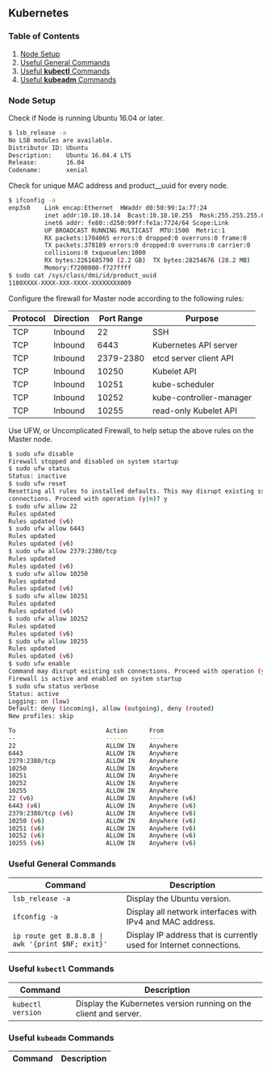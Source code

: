 ## Kubernetes

### Table of Contents

1. [Node Setup](#node-setup)
2. [Useful General Commands](#useful-general-commands)
3. [Useful **kubectl** Commands](#useful-kubectl-commands)
4. [Useful **kubeadm** Commands](#useful-kubeadm-commands)

<a name="node-setup"/></a>
### Node Setup

Check if Node is running Ubuntu 16.04 or later.

``` bash 
$ lsb_release -a
No LSB modules are available.
Distributor ID:	Ubuntu
Description:	Ubuntu 16.04.4 LTS
Release:		16.04
Codename:		xenial
```

Check for unique MAC address and product__uuid for every node.

``` bash
$ ifconfig -a
enp3s0    Link encap:Ethernet  HWaddr d0:50:99:1a:77:24  
          inet addr:10.10.10.14  Bcast:10.10.10.255  Mask:255.255.255.0
          inet6 addr: fe80::d250:99ff:fe1a:7724/64 Scope:Link
          UP BROADCAST RUNNING MULTICAST  MTU:1500  Metric:1
          RX packets:1704065 errors:0 dropped:0 overruns:0 frame:0
          TX packets:378189 errors:0 dropped:0 overruns:0 carrier:0
          collisions:0 txqueuelen:1000 
          RX bytes:2261685790 (2.2 GB)  TX bytes:28254676 (28.2 MB)
          Memory:f7200000-f727ffff 
$ sudo cat /sys/class/dmi/id/product_uuid
1100XXXX-XXXX-XXX-XXXX-XXXXXXXX009
```

Configure the firewall for Master node according to the following rules:

| Protocol | Direction | Port Range | Purpose |
| --- | --- | --- | --- |
| TCP | Inbound | 22 | SSH |
| TCP | Inbound | 6443 | Kubernetes API server |
| TCP | Inbound | 2379-2380 | etcd server client API |
| TCP | Inbound | 10250 | Kubelet API |
| TCP | Inbound | 10251 | kube-scheduler |
| TCP | Inbound | 10252 | kube-controller-manager |
| TCP | Inbound | 10255 | read-only Kubelet API |

Use UFW, or Uncomplicated Firewall, to help setup the above rules on the Master node.

``` bash
$ sudo ufw disable
Firewall stopped and disabled on system startup
$ sudo ufw status
Status: inactive
$ sudo ufw reset
Resetting all rules to installed defaults. This may disrupt existing ssh
connections. Proceed with operation (y|n)? y
$ sudo ufw allow 22
Rules updated
Rules updated (v6)
$ sudo ufw allow 6443
Rules updated
Rules updated (v6)
$ sudo ufw allow 2379:2380/tcp
Rules updated
Rules updated (v6)
$ sudo ufw allow 10250
Rules updated
Rules updated (v6)
$ sudo ufw allow 10251
Rules updated
Rules updated (v6)
$ sudo ufw allow 10252
Rules updated
Rules updated (v6)
$ sudo ufw allow 10255
Rules updated
Rules updated (v6)
$ sudo ufw enable
Command may disrupt existing ssh connections. Proceed with operation (y|n)? y
Firewall is active and enabled on system startup
$ sudo ufw status verbose
Status: active
Logging: on (low)
Default: deny (incoming), allow (outgoing), deny (routed)
New profiles: skip

To                         Action      From
--                         ------      ----
22                         ALLOW IN    Anywhere                  
6443                       ALLOW IN    Anywhere                  
2379:2380/tcp              ALLOW IN    Anywhere                  
10250                      ALLOW IN    Anywhere                  
10251                      ALLOW IN    Anywhere                  
10252                      ALLOW IN    Anywhere                  
10255                      ALLOW IN    Anywhere                  
22 (v6)                    ALLOW IN    Anywhere (v6)             
6443 (v6)                  ALLOW IN    Anywhere (v6)             
2379:2380/tcp (v6)         ALLOW IN    Anywhere (v6)             
10250 (v6)                 ALLOW IN    Anywhere (v6)             
10251 (v6)                 ALLOW IN    Anywhere (v6)             
10252 (v6)                 ALLOW IN    Anywhere (v6)             
10255 (v6)                 ALLOW IN    Anywhere (v6)             
```


<a name="useful-general-commands"/></a>
### Useful General Commands

| Command | Description |
| --- | --- |
| `lsb_release -a` | Display the Ubuntu version. |
| `ifconfig -a` | Display all network interfaces with IPv4 and MAC address. |
| `ip route get 8.8.8.8 \| awk '{print $NF; exit}'` | Display IP address that is currently used for Internet connections. |

<a name="useful-kubectl-commands"/></a>
### Useful `kubectl` Commands

| Command | Description |
| --- | --- |
| `kubectl version` | Display the Kubernetes version running on the client and server. |

<a name="useful-kubeadm-commands"/></a>
### Useful `kubeadm` Commands

| Command | Description |
| --- | --- |
